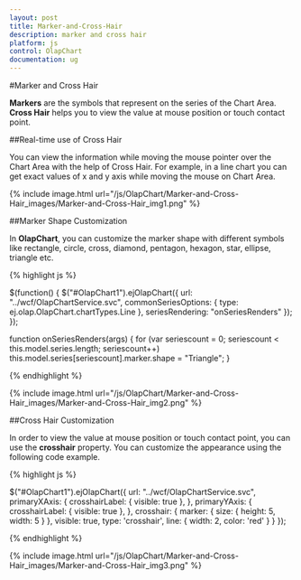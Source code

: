 ```yaml
---
layout: post
title: Marker-and-Cross-Hair
description: marker and cross hair 
platform: js
control: OlapChart
documentation: ug
---
```


#Marker and Cross Hair 

**Markers** are the symbols that represent on the series of the Chart Area. **Cross Hair** helps you to view the value at mouse position or touch contact point.

##Real-time use of Cross Hair

You can view the information while moving the mouse pointer over the Chart Area with the help of Cross Hair. For example, in a line chart you can get exact values of x and y axis while moving the mouse on Chart Area.

{% include image.html url="/js/OlapChart/Marker-and-Cross-Hair_images/Marker-and-Cross-Hair_img1.png" %}

##Marker Shape Customization

In **OlapChart**, you can customize the marker shape with different symbols like rectangle, circle, cross, diamond, pentagon, hexagon, star, ellipse, triangle etc.

{% highlight js %}

$(function() {
    $("#OlapChart1").ejOlapChart({
        url: "../wcf/OlapChartService.svc",
        commonSeriesOptions: {
            type: ej.olap.OlapChart.chartTypes.Line
        },
        seriesRendering: "onSeriesRenders"
    });
});

function onSeriesRenders(args) {
    for (var seriescount = 0; seriescount < this.model.series.length; seriescount++)
        this.model.series[seriescount].marker.shape = "Triangle";
}


{% endhighlight %}

{% include image.html url="/js/OlapChart/Marker-and-Cross-Hair_images/Marker-and-Cross-Hair_img2.png" %}

##Cross Hair Customization

In order to view the value at mouse position or touch contact point, you can use the **crosshair** property. You can customize the appearance using the following code example.

{% highlight js %}

$("#OlapChart1").ejOlapChart({
    url: "../wcf/OlapChartService.svc",
    primaryXAxis: {
        crosshairLabel: {
            visible: true
        },
    },
    primaryYAxis: {
        crosshairLabel: {
            visible: true
        },
    },
    crosshair: {
        marker: {
            size: {
                height: 5,
                width: 5
            }
        },
        visible: true,
        type: 'crosshair',
        line: {
            width: 2,
            color: 'red'
        }
    }
});

{% endhighlight %}

{% include image.html url="/js/OlapChart/Marker-and-Cross-Hair_images/Marker-and-Cross-Hair_img3.png" %}

